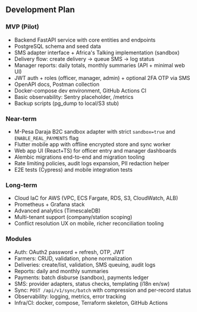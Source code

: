 ## Development Plan

### MVP (Pilot)
- Backend FastAPI service with core entities and endpoints
- PostgreSQL schema and seed data
- SMS adapter interface + Africa's Talking implementation (sandbox)
- Delivery flow: create delivery -> queue SMS -> log status
- Manager reports: daily totals, monthly summaries (API + minimal web UI)
- JWT auth + roles (officer, manager, admin) + optional 2FA OTP via SMS
- OpenAPI docs, Postman collection
- Docker-compose dev environment, GitHub Actions CI
- Basic observability: Sentry placeholder, /metrics
- Backup scripts (pg_dump to local/S3 stub)

### Near-term
- M-Pesa Daraja B2C sandbox adapter with strict `sandbox=true` and `ENABLE_REAL_PAYMENTS` flag
- Flutter mobile app with offline encrypted store and sync worker
- Web app UI (React+TS) for officer entry and manager dashboards
- Alembic migrations end-to-end and migration tooling
- Rate limiting policies, audit logs expansion, PII redaction helper
- E2E tests (Cypress) and mobile integration tests

### Long-term
- Cloud IaC for AWS (VPC, ECS Fargate, RDS, S3, CloudWatch, ALB)
- Prometheus + Grafana stack
- Advanced analytics (TimescaleDB)
- Multi-tenant support (company/station scoping)
- Conflict resolution UX on mobile, richer reconciliation tooling

### Modules
- Auth: OAuth2 password + refresh, OTP, JWT
- Farmers: CRUD, validation, phone normalization
- Deliveries: create/list, validation, SMS queuing, audit logs
- Reports: daily and monthly summaries
- Payments: batch disburse (sandbox), payments ledger
- SMS: provider adapters, status checks, templating (i18n en/sw)
- Sync: `POST /api/v1/sync/batch` with compression and per-record status
- Observability: logging, metrics, error tracking
- Infra/CI: docker, compose, Terraform skeleton, GitHub Actions


